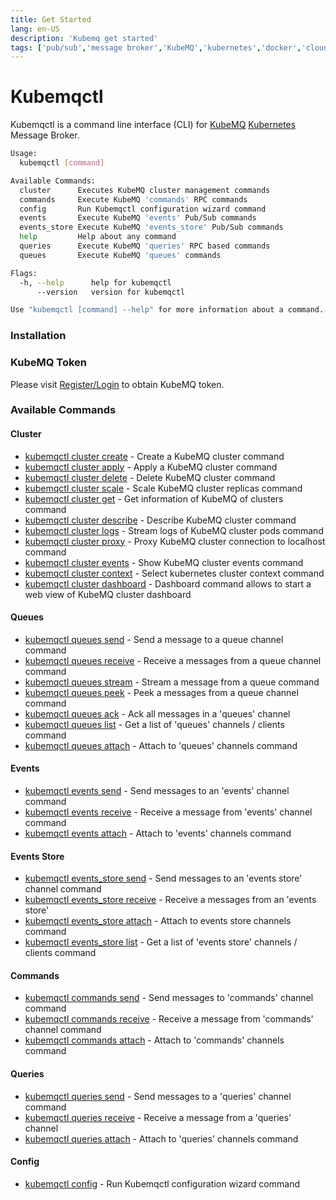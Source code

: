 ```yaml
---
title: Get Started
lang: en-US
description: 'Kubemq get started'
tags: ['pub/sub','message broker','KubeMQ','kubernetes','docker','cloud native','message queue','go']
---
```


# Kubemqctl

Kubemqctl is a command line interface (CLI) for [KubeMQ](https://kubemq.io) [Kubernetes](https://kubernetes.io/) Message Broker.

```bash
Usage:
  kubemqctl [command]

Available Commands:
  cluster      Executes KubeMQ cluster management commands
  commands     Execute KubeMQ 'commands' RPC commands
  config       Run Kubemqctl configuration wizard command
  events       Execute KubeMQ 'events' Pub/Sub commands
  events_store Execute KubeMQ 'events_store' Pub/Sub commands
  help         Help about any command
  queries      Execute KubeMQ 'queries' RPC based commands
  queues       Execute KubeMQ 'queues' commands

Flags:
  -h, --help      help for kubemqctl
      --version   version for kubemqctl

Use "kubemqctl [command] --help" for more information about a command.

```
### Installation

<CodeSwitcher :languages="{macOS:'macOS',linux64:'Linux 64 Bits',linux32:'Linux 32 Bits',windows:'Windows'}" :isolated="true">

<template v-slot:macOS>

Copy and paste the following lines:

```bash
sudo curl -L https://github.com/kubemq-io/kubemqctl/releases/download/latest/kubemqctl_darwin_amd64 -o /usr/local/bin/kubemqctl 
sudo chmod +x /usr/local/bin/kubemqctl

```

</template>


<template v-slot:linux64>

Copy and paste the following lines:

```bash
sudo curl -L https://github.com/kubemq-io/kubemqctl/releases/download/latest/kubemqctl_linux_amd64 -o /usr/local/bin/kubemqctl
sudo chmod +x /usr/local/bin/kubemqctl

```

</template>


<template v-slot:linux32>

Copy and paste the following lines:

```bash
sudo curl -L https://github.com/kubemq-io/kubemqctl/releases/download/latest/kubemqctl_linux_386 -o /usr/local/bin/kubemqctl
sudo chmod +x /usr/local/bin/kubemqctl

```

</template>


<template v-slot:windows>

##### Option 1:

- [Download the latest kubemqctl.exe](https://github.com/kubemq-io/kubemqctl/releases/download/latest/kubemqctl.exe).
- Place the file under e.g. `C:\Program Files\Kubemqctl\kubemqctl.exe`
- Add that directory to your system path to access it from any command prompt

##### Option 2:
Run in PowerShell as administrator:

```powershell
New-Item -ItemType Directory 'C:\Program Files\Kubemqctl'
Invoke-WebRequest https://github.com/kubemq-io/kubemqctl/releases/download/latest/kubemqctl.exe -OutFile 'C:\Program Files\Kubemqctl\kubemqctl.exe'
[Environment]::SetEnvironmentVariable('Path', [Environment]::GetEnvironmentVariable('Path', [EnvironmentVariableTarget]::Machine) + ';C:\Program Files\Kubemqctl', [EnvironmentVariableTarget]::Machine)
$env:Path += ';C:\Program Files\Kubemqctl'
```

</template>

</CodeSwitcher>

### KubeMQ Token

Please visit [Register/Login](https://account.kubemq.io/login/register) to obtain KubeMQ token.

### Available Commands

#### Cluster

* [kubemqctl cluster create](./cluster/kubemqctl_cluster_create.md)	 - Create a KubeMQ cluster command
* [kubemqctl cluster apply](./cluster/kubemqctl_cluster_apply.md)	 - Apply a KubeMQ cluster command
* [kubemqctl cluster delete](./cluster/kubemqctl_cluster_delete.md)	 - Delete KubeMQ cluster command
* [kubemqctl cluster scale](./cluster/kubemqctl_cluster_scale.md)	 - Scale KubeMQ cluster replicas command
* [kubemqctl cluster get](./cluster/kubemqctl_cluster_get.md)	 - Get information of KubeMQ of clusters command
* [kubemqctl cluster describe](./cluster/kubemqctl_cluster_describe.md)	 - Describe KubeMQ cluster command
* [kubemqctl cluster logs](./cluster/kubemqctl_cluster_logs.md)	 - Stream logs of KubeMQ cluster pods command
* [kubemqctl cluster proxy](./cluster/kubemqctl_cluster_proxy.md)	 - Proxy KubeMQ cluster connection to localhost command
* [kubemqctl cluster events](./cluster/kubemqctl_cluster_events.md)	 - Show KubeMQ cluster events command
* [kubemqctl cluster context](./cluster/kubemqctl_cluster_context.md)	 - Select kubernetes cluster context command
* [kubemqctl cluster dashboard](./cluster/kubemqctl_cluster_dashboard.md)	 - Dashboard command allows to start a web view of KubeMQ cluster dashboard

#### Queues

* [kubemqctl queues send](./queues/kubemqctl_queues_send.md)	 - Send a message to a queue channel command
* [kubemqctl queues receive](./queues/kubemqctl_queues_receive.md)	 - Receive a messages from a queue channel command
* [kubemqctl queues stream](./queues/kubemqctl_queues_stream.md)	 - Stream a message from a queue command
* [kubemqctl queues peek](./queues/kubemqctl_queues_peek.md)	 - Peek a messages from a queue channel command
* [kubemqctl queues ack](./queues/kubemqctl_queues_ack.md)	 - Ack all messages in a 'queues' channel
* [kubemqctl queues list](./queues/kubemqctl_queues_list.md)	 - Get a list of 'queues' channels / clients command
* [kubemqctl queues attach](./queues/kubemqctl_queues_attach.md)	 - Attach to 'queues' channels command

#### Events

* [kubemqctl events send](./events/kubemqctl_events_send.md)	 - Send messages to an 'events' channel command
* [kubemqctl events receive](./events/kubemqctl_events_receive.md)	 - Receive a message from 'events' channel command
* [kubemqctl events attach](./events/kubemqctl_events_attach.md)	 - Attach to 'events' channels command

#### Events Store

* [kubemqctl events_store send](./events_store/kubemqctl_events_store_send.md)	 - Send messages to an 'events store' channel command
* [kubemqctl events_store receive](./events_store/kubemqctl_events_store_receive.md)	 - Receive a messages from an 'events store'
* [kubemqctl events_store attach](./events_store/kubemqctl_events_store_attach.md)	 - Attach to events store channels command
* [kubemqctl events_store list](./events_store/kubemqctl_events_store_list.md)	 - Get a list of 'events store' channels / clients command

#### Commands

* [kubemqctl commands send](./commands/kubemqctl_commands_send.md)	 - Send messages to 'commands' channel command
* [kubemqctl commands receive](./commands/kubemqctl_commands_receive.md)	 - Receive a message from 'commands' channel command
* [kubemqctl commands attach](./commands/kubemqctl_commands_attach.md)	 - Attach to 'commands' channels command

#### Queries

* [kubemqctl queries send](./queries/kubemqctl_queries_send.md)	 - Send messages to a 'queries' channel command
* [kubemqctl queries receive](./queries/kubemqctl_queries_receive.md)	 - Receive a message from a 'queries' channel
* [kubemqctl queries attach](./queries/kubemqctl_queries_attach.md)	 - Attach to 'queries' channels command

#### Config

* [kubemqctl config](./config/kubemqctl_config.md)	 - Run Kubemqctl configuration wizard command




